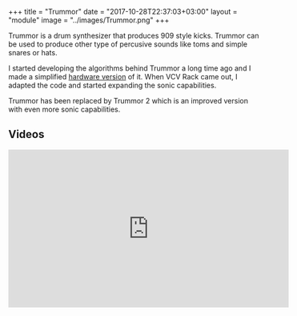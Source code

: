 +++
title = "Trummor"
date = "2017-10-28T22:37:03+03:00"
layout = "module"
image = "../images/Trummor.png"
+++

Trummor is a drum synthesizer that produces 909 style kicks. Trummor can be used to produce other type of percusive sounds like toms and simple snares or hats.

I started developing the algorithms behind Trummor a long time ago and I made a simplified [hardware version](http://modlfo.github.io/projects/vult-analog-module/) of it. When VCV Rack came out, I adapted the code and started expanding the sonic capabilities.

Trummor has been replaced by Trummor 2 which is an improved version with even more sonic capabilities.

## Videos

<iframe width="560" height="315" src="https://www.youtube.com/embed/gKq4NGLe7iw" frameborder="0" allowfullscreen></iframe>